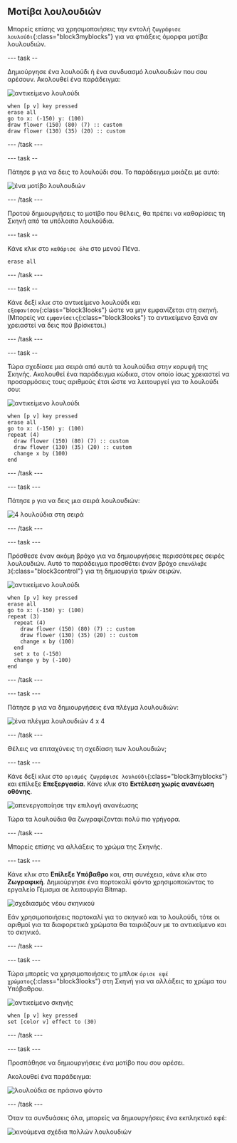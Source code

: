 ## Μοτίβα λουλουδιών

Μπορείς επίσης να χρησιμοποιήσεις την εντολή `ζωγράφισε λουλούδι`{:class="block3myblocks"} για να φτιάξεις όμορφα μοτίβα λουλουδιών.

\--- task --

Δημιούργησε ένα λουλούδι ή ένα συνδυασμό λουλουδιών που σου αρέσουν. Ακολουθεί ένα παράδειγμα:

![αντικείμενο λουλούδι](images/flower-sprite.png)

```blocks3
when [p v] key pressed
erase all
go to x: (-150) y: (100)
draw flower (150) (80) (7) :: custom
draw flower (130) (35) (20) :: custom
```

\--- /task \---

\--- task --

Πάτησε <kbd>p</kbd> για να δεις το λουλούδι σου. Το παράδειγμα μοιάζει με αυτό:

![ένα μοτίβο λουλουδιών](images/flower-for-pattern-example.png)

\--- /task \---

Προτού δημιουργήσεις το μοτίβο που θέλεις, θα πρέπει να καθαρίσεις τη Σκηνή από τα υπόλοιπα λουλούδια.

\--- task --

Κάνε κλικ στο `καθάρισε όλα` στο μενού Πένα.

```blocks3
erase all
```

\--- /task \---

\--- task --

Κάνε δεξί κλικ στο αντικείμενο λουλούδι και `εξαφανίσου`{:class="block3looks"} ώστε να μην εμφανίζεται στη σκηνή. (Μπορείς να `εμφανίσεις`{:class="block3looks"} το αντικείμενο ξανά αν χρειαστεί να δεις πού βρίσκεται.)

\--- /task \---

\--- task --

Τώρα σχεδίασε μια σειρά από αυτά τα λουλούδια στην κορυφή της Σκηνής. Ακολουθεί ένα παράδειγμα κώδικα, στον οποίο ίσως χρειαστεί να προσαρμόσεις τους αριθμούς έτσι ώστε να λειτουργεί για το λουλούδι σου:

![αντικείμενο λουλούδι](images/flower-sprite.png)

```blocks3
when [p v] key pressed
erase all
go to x: (-150) y: (100)
repeat (4) 
  draw flower (150) (80) (7) :: custom
  draw flower (130) (35) (20) :: custom
  change x by (100)
end
```

\--- /task \---

\--- task \---

Πάτησε `p` για να δεις μια σειρά λουλουδιών:

![4 λουλούδια στη σειρά](images/flower-pattern-row-example.png)

\--- /task \---

\--- task \---

Πρόσθεσε έναν ακόμη βρόχο για να δημιουργήσεις περισσότερες σειρές λουλουδιών. Αυτό το παράδειγμα προσθέτει έναν βρόχο `επανάλαβε 3`{:class="block3control"} για τη δημιουργία τριών σειρών.

![αντικείμενο λουλούδι](images/flower-sprite.png)

```blocks3
when [p v] key pressed
erase all
go to x: (-150) y: (100)
repeat (3) 
  repeat (4) 
    draw flower (150) (80) (7) :: custom
    draw flower (130) (35) (20) :: custom
    change x by (100)
  end
  set x to (-150)
  change y by (-100)
end
```

\--- /task \---

\--- task \---

Πάτησε <kbd>p</kbd> για να δημιουργήσεις ένα πλέγμα λουλουδιών:

![ένα πλέγμα λουλουδιών 4 x 4](images/flower-pattern-rows-example.png)

\--- /task \---

Θέλεις να επιταχύνεις τη σχεδίαση των λουλουδιών;

\--- task \---

Κάνε δεξί κλικ στο `ορισμός ζωγράφισε λουλούδι`{:class="block3myblocks"} και επίλεξε **Επεξεργασία**. Κάνε κλικ στο **Εκτέλεση χωρίς ανανέωση οθόνης**.

![απενεργοποίησε την επιλογή ανανέωσης](images/flower-no-refresh.png)

Τώρα τα λουλούδια θα ζωγραφίζονται πολύ πιο γρήγορα.

\--- /task \---

Μπορείς επίσης να αλλάξεις το χρώμα της Σκηνής.

\--- task \---

Κάνε κλικ στο **Επίλεξε Υπόβαθρο** και, στη συνέχεια, κάνε κλικ στο **Ζωγραφική**. Δημιούργησε ένα πορτοκαλί φόντο χρησιμοποιώντας το εργαλείο Γέμισμα σε λειτουργία Bitmap.

![σχεδιασμός νέου σκηνικού](images/flower-orange-backdrop.png)

Εάν χρησιμοποιήσεις πορτοκαλί για το σκηνικό και το λουλούδι, τότε οι αριθμοί για τα διαφορετικά χρώματα θα ταιριάζουν με το αντικείμενο και το σκηνικό.

\--- /task \---

\--- task \---

Τώρα μπορείς να χρησιμοποιήσεις το μπλοκ `όρισε εφέ χρώματος`{:class="block3looks"} στη Σκηνή για να αλλάξεις το χρώμα του Υπόβαθρου.

![αντικείμενο σκηνής](images/stage-sprite.png)

```blocks3
when [p v] key pressed
set [color v] effect to (30)
```

\--- /task \---

\--- task \---

Προσπάθησε να δημιουργήσεις ένα μοτίβο που σου αρέσει.

Ακολουθεί ένα παράδειγμα:

![λουλούδια σε πράσινο φόντο](images/flower-pattern-background.png)

\--- /task \---

Όταν τα συνδυάσεις όλα, μπορείς να δημιουργήσεις ένα εκπληκτικό εφέ:

![κινούμενα σχέδια πολλών λουλουδιών](images/flower-gen-example.gif)